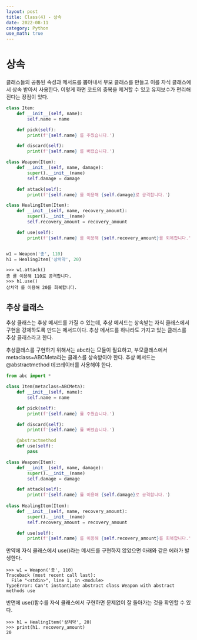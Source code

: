 ```yaml
---
layout: post
title: Class(4) - 상속
date: 2022-08-11
category: Python
use_math: true
---
```


# 상속

클래스들의 공통된 속성과 메서드를 뽑아내서 부모 클래스를 만들고 이를 자식 클래스에서 상속 받아서 사용한다. 이렇게 하면 코드의 중복을 제거할 수 있고 유지보수가 편리해진다는 장점이 있다. 

```python
class Item:
    def __init__(self, name):
        self.name = name

    def pick(self):
        print(f'{self.name} 를 주웠습니다.')

    def discard(self):
        print(f'{self.name} 를 버렸습니다.')

class Weapon(Item):
    def __init__(self, name, damage):
        super().__init__(name)
        self.damage = damage

    def attack(self):
        print(f'{self.name} 를 이용해 {self.damage}로 공격합니다.')

class HealingItem(Item):
    def __init__(self, name, recovery_amount):
        super().__init__(name)
        self.recovery_amount = recovery_amount

    def use(self):
        print(f'{self.name} 를 이용해 {self.recovery_amount}를 회복합니다.')


w1 = Weapon('총', 110)
h1 = HealingItem('상처약', 20)
```

```
>>> w1.attack()
총 를 이용해 110로 공격합니다.
>>> h1.use()
상처약 를 이용해 20를 회복합니다.
```

## 추상 클래스

추상 클래스는 추상 메서드를 가질 수 있는데, 추상 메서드는 상속받는 자식 클래스에서 구현을 강제하도록 만드는 메서드이다. 추상 메서드를 하나라도 가지고 있는 클래스를 추상 클래스라고 한다. 

추상클래스를 구현하기 위해서는 abc라는 모듈이 필요하고, 부모클래스에서 metaclass=ABCMeta라는 클래스를 상속받아야 한다. 추상 메서드는 @abstractmethod 데코레이터를 사용해야 한다. 


```python
from abc import *

class Item(metaclass=ABCMeta):
    def __init__(self, name):
        self.name = name

    def pick(self):
        print(f'{self.name} 를 주웠습니다.')

    def discard(self):
        print(f'{self.name} 를 버렸습니다.')

    @abstractmethod
    def use(self):
        pass

class Weapon(Item):
    def __init__(self, name, damage):
        super().__init__(name)
        self.damage = damage

    def attack(self):
        print(f'{self.name} 를 이용해 {self.damage}로 공격합니다.')
        
class HealingItem(Item):
    def __init__(self, name, recovery_amount):
        super().__init__(name)
        self.recovery_amount = recovery_amount

    def use(self):
        print(f'{self.name} 를 이용해 {self.recovery_amount}를 회복합니다.')
```

만약에 자식 클래스에서 use()라는 메서드를 구현하지 않았으면 아래와 같은 에러가 발생한다. 

```
>>> w1 = Weapon('총', 110)
Traceback (most recent call last):
  File "<stdin>", line 1, in <module>
TypeError: Can't instantiate abstract class Weapon with abstract methods use
```

반면에 use()함수를 자식 클래스에서 구현하면 문제없이 잘 돌아가는 것을 확인할 수 있다. 

```
>>> h1 = HealingItem('상처약', 20)
>>> print(h1. recovery_amount)
20
```
